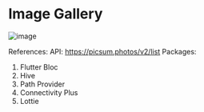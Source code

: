 # Image Gallery
![image](https://github.com/user-attachments/assets/7db08386-fa80-4a3d-b76f-383f9deccb66)

References:
API: https://picsum.photos/v2/list
Packages:
1. Flutter Bloc
2. Hive
3. Path Provider
4. Connectivity Plus
5. Lottie
